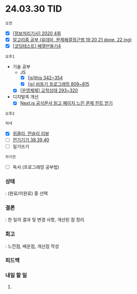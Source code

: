 # 24.03.30 TID

`오전`

- [x] [[정보처리기사] 2020 4회](https://www.notion.so/2020-4-2821eb77a4044bd78c390e11099fd969?pvs=21)
- [x] [알고리즘 공부 (유데미, 문제해결접근법 19,20,21 done, 22 ing)](https://www.notion.so/19-20-21-done-22-ing-8496259330f6490eac10f6c992c5208c?pvs=21)
- [x] [[코딩테스트] 배열만들기4](https://www.notion.so/4-23cad2eb38e24027a28cdb5bfb4b8e27?pvs=21)

`오후1`

- 기술 공부
  - JS
    - [x] [[js]this 342~354](https://www.notion.so/js-this-342-354-49e3e9070ccc4a28a4bfb95a8cb16d39?pvs=21)
    - [x] [[js] 비동기 프로그래밍 809~815](https://www.notion.so/js-809-815-9ec68fb9b5084a32846dab5ad99fa17d?pvs=21)
  - [x] [[운영체제] 교착상태 293~320](https://www.notion.so/293-320-f331563f41c444688b9a3c5071572eb1?pvs=21)
- 디지털쏙 개선
  - [x] [Next.js 공식문서 읽고 페이지 느린 문제 힌트 얻기](https://www.notion.so/Next-js-a7dcfa8707754e709db53f2145f2bab9?pvs=21)

`오후2`

`저녁`

- [x] [위클리, 먼슬리 리뷰](https://www.notion.so/224788b4593b4f7aab7fbc34644ca298?pvs=21)
- [ ] [전기기기 38,39,40](https://www.notion.so/38-39-40-1a17f9f15468449891ecafe8d66deba2?pvs=21)
- [ ] 일기쓰기

`자기전`

- [ ] 독서 (프로그래밍 공부법)

### 상태

: (완료/미완료) 중 선택

### 결론

: 한 일의 결과 및 변경 사항, 개선된 점 정리

### 회고

: 느낀점, 배운점, 개선점 작성

### 피드백

### 내일 할 일

1.
